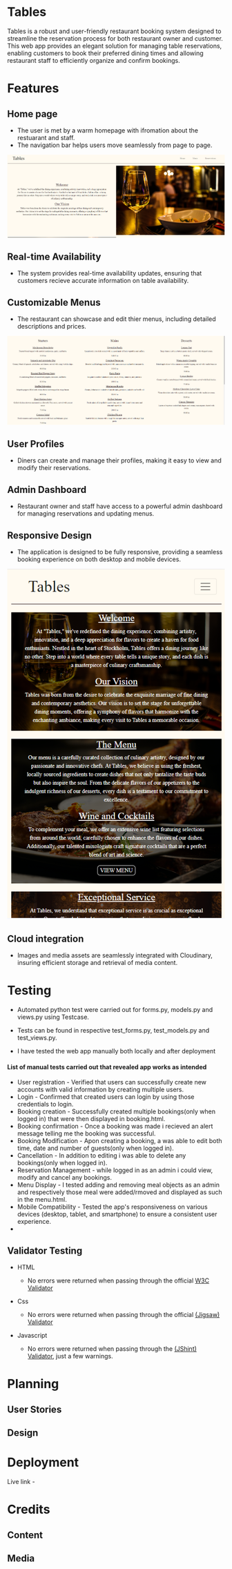 # Tables

Tables is a robust and user-friendly restaurant booking system designed to streamline the reservation process for both restaurant owner and customer. This web app provides an elegant solution for managing table reservations, enabling customers to book their preferred dining times and allowing restaurant staff to efficiently organize and confirm bookings.

# Features

## Home page

* The user is met by a warm homepage with ifromation about the restuarant and staff.
* The navigation bar helps users move seamlessly from page to page.

![](readme-images/home-page.png)

## Real-time Availability

* The system provides real-time availability updates, ensuring that customers recieve accurate information on table availability.

## Customizable Menus

* The restaurant can showcase and edit thier menus, including detailed descriptions and prices.

![](readme-images/menu.png)

## User Profiles

* Diners can create and manage their profiles, making it easy to view and modify their reservations.


## Admin Dashboard

* Restaurant owner and staff have access to a powerful admin dashboard for managing reservations and updating menus.

## Responsive Design

* The application is designed to be fully responsive, providing a seamless booking experience on both desktop and mobile devices.

![](readme-images/responsive.png)

## Cloud integration

* Images and media assets are seamlessly integrated with Cloudinary, insuring efficient storage and retrieval of media content.

# Testing

* Automated python test were carried out for forms.py, models.py and views.py using Testcase.
* Tests can be found in respective test_forms.py, test_models.py and test_views.py.

* I have tested the web app manually both locally and after deployment
  
#### List of manual tests carried out that revealed app works as intended

* User registration - Verified that users can successfully create new accounts with valid information by creating multiple users.
* Login - Confirmed that created users can login by using those credentials to login.
* Booking creation - Successfully created multiple bookings(only when logged in) that were then displayed in booking.html.
* Booking confirmation - Once a booking was made i recieved an alert message telling me the booking was successful.
* Booking Modification - Apon creating a booking, a was able to edit both time, date and number of guests(only when logged in).
* Cancellation - In addition to editing i was able to delete any bookings(only when logged in).
* Reservation Management - while logged in as an admin i could view, modify and cancel any bookings.
* Menu Display - I tested adding and removing meal objects as an admin and respectively those meal were added/rmoved and displayed as such in the menu.html.
* Mobile Compatibility - Tested the app's responsiveness on various devices (desktop, tablet, and smartphone) to ensure a consistent user experience.
* 

## Validator Testing

* HTML
  * No errors were returned when passing through the official [W3C Validator](https://validator.w3.org/#validate_by_input)

* Css
  * No errors were returned when passing through the official [(Jigsaw) Validator](https://jigsaw.w3.org/css-validator/#validate_by_input)

* Javascript
  * No errors were returned when passing through the [(JShint) Validator](https://jshint.com/), just a few warnings.


# Planning


## User Stories

  
## Design



# Deployment



Live link - []()

# Credits

## Content

 

## Media

